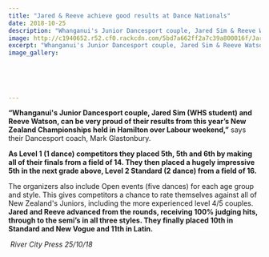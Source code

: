 ```yaml
---
title: "Jared & Reeve achieve good results at Dance Nationals"
date: 2018-10-25
description: "Whanganui's Junior Dancesport couple, Jared Sim & Reeve Watson, can be very proud of their results from NZ Champs..."
image: http://c1940652.r52.cf0.rackcdn.com/5bd7a662ff2a7c39a800016f/Jared-Sim-280-RCP-25-oct.jpg
excerpt: "Whanganui's Junior Dancesport couple, Jared Sim & Reeve Watson, can be very proud of their results from this year’s NZ Champs."
image_gallery:
    
    
    
    
    
---
```


<p class="BasicParagraph"><strong>&ldquo;Whanganui's Junior Dancesport couple, Jared Sim (WHS student) and Reeve Watson, can be very proud of their results from this year&rsquo;s New Zealand Championships held in Hamilton over Labour weekend,&rdquo;</strong> says their Dancesport coach, Mark Glastonbury.</p>
<p class="BasicParagraph"><strong>As Level 1 (1 dance) competitors they placed 5th, 5th and 6th by making all of their finals from a field of 14. They then placed a hugely impressive 5th in the next grade above, Level 2 Standard (2 dance) from a field of 16.</strong></p>
<p class="BasicParagraph">The organizers also include Open events (five dances) for each age group and style. This gives competitors a chance to rate themselves against all of New Zealand's Juniors, including the more experienced level 4/5 couples. <strong>Jared and Reeve advanced from the rounds, receiving 100% judging hits, through to the semi&rsquo;s in all three styles. They finally placed 10th in Standard and New Vogue and 11th in Latin.</strong></p>
<p><em>&nbsp;River City Press 25/10/18</em></p>

